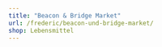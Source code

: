 ```yaml
---
title: "Beacon & Bridge Market"
url: /frederic/beacon-und-bridge-market/
shop: Lebensmittel
---
```

